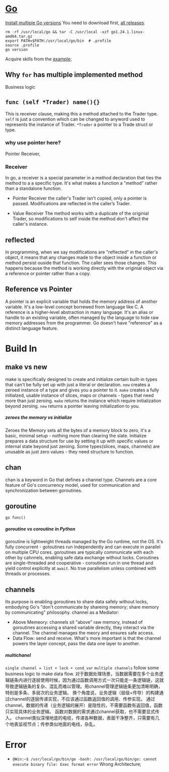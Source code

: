 # [Go](https://go.dev/learn/)
[Install multiple Go versions](https://go.dev/doc/manage-install)
You need to download first, [all releases](https://go.dev/dl/).
```
rm -rf /usr/local/go && tar -C /usr/local -xzf go1.24.1.linux-amd64.tar.gz
export PATH=$PATH:/usr/local/go/bin  # .profile
source .profile
go version
```
Acquire skills from the [example](https://gobyexample.com/);

## Why `for` has multiple implemented method
Business logic
## `func (self *Trader) name(){}`
This is receiver clause, making this a method attached to the Trader type.
`self` is just a convention which can be changed to anyword used to represents the instance of Trader.
`*Trader` a pointer to a Trade struct or type.
### why use pointer here?
Pointer Receiver,
### Receiver
In go, a receiver is a special parameter in a method declaration that ties the method to a a specific type.
It's what makes a function a "method" rather than a standalone function.

- Pointer Receiver
the caller's Trader isn't copied, only a pointer is passed.
Modifications are reflected in the caller’s Trader.

- Value Receiver
The method works with a duplicate of the originial Trader, so modifications to self inside the method don't affect the caller's instance.
## reflected
In programming, when we say modifications are "reflected" in the caller's object, it means that any changes made to the object inside a function or method persist ouside that function.
The caller sees those changes.
This happens because the method is working directly with the originial object via a reference or pointer rather than a copy.
## Reference vs Pointer
A pointer is an explicit variable that holds the memory address of another variable. It's a low-level concept borrewed from language like C.
A reference is a higher-level abstraction in many language. It's an alias or handle to an existing variable, often managed by the language to hide raw memory addresses from the programmer.
Go doesn't have "reference" as a distinct language feature.
# Build In
## make vs new
make is specifically designed to create and initialize certain built-in types that can't be fully set up with just a literal or declaration.
`new` creates a zeroed instance of a type and gives you a pointer to it.
`make` creates a fully initialzed, usable instance of slices, maps or channels - types that need more than just zeroing.
`make` returns the instance which require initialization beyond zeroing.
`new` returns a pointer leaving initialization to you.
##### zeroes the memory vs initialize
Zeroes the Memory sets all the bytes of a memory block to zero, it's a basic, minimal setup - nothing more than clearing the slate.
Initialize prepares a data structure for use by setting it up with specific values or internal state beyond just zeroing.
Some types(slices, maps, channels) are unusable as just zero values - they need structure to function.

## chan
chan is a keyword in Go that defines a channel type.
Channels are a core feature of Go's concurrency model, used for communication and synchronization between goroutines.
## goroutine
`go func()`
##### goroutine vs coroutine in Python
goroutine is lightweight threads managed by the Go runtime, not the OS. It's fully concurrent - gotoutines run independently and can execute in parallel on multiple CPU cores.
goroutines are typically communicate with each other by cahnnels, enabling safe data exchange without locks.
Coroutines are single-threaded and cooperative - coroutines run in one thread and yield control explicitly at `await`. No true parallelism unless combined with threads or processes.
## channels
Its purpose is enabling goroutines to share data safely without locks, embodying Go's "don't communicate by shareing memory; share memory by communicating" philosophy.
channel as a Mediator:
- Above Memeory: channels sit "above" raw memory, instead of goroutines accessing a shared variable directly, they interact via the channel. The channel manages the meory and ensures safe access.
- Data Flow: send and receive.  What's more important is that the channel powers the layer concept, pass the data one layer to another.
##### multichanel
`single channel = list + lock + cond_var`
`multiple channels` follow some business logic to make data flow.
对于数据处理场景，当数据需要在多个业务逻辑链条内进行逐层使用时候，因为通过函数调用方式一次只能走一条逻辑链，这就导致逻辑链条的复杂、混乱而难以管理。用channel管理逻辑链条更加清晰明确，特别是多条、多层次的业务逻辑。
换个角度说，业务逻辑（层级+传导）的构建通过channel的逐层传递实现，不应该通过函数返回值的调用、传参实现。
通过channel，数据的传递（业务逻辑的展开）是隐性的，不需要函数有返回值，函数只实现具体的业务逻辑。
函数对数据的需求通过channel获取，也不需要显式传入。
channel类似深埋地底的电缆，传递各种数据，表面干净整齐，只需要有几个地表监视节点；传参类似地面的电线，杂乱。



# Error
- `@Win:~$ /usr/local/go/bin/go
-bash: /usr/local/go/bin/go: cannot execute binary file: Exec format error`
Wrong Architecture;
#
